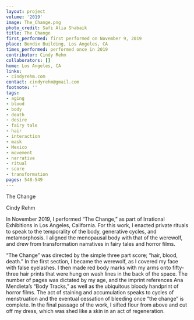 ```yaml
---
layout: project
volume: '2019'
image: The_Change.png
photo_credit: Safi Alia Shabaik
title: The Change
first_performed: first performed on November 9, 2019
place: Bendix Building, Los Angeles, CA
times_performed: performed once in 2019
contributor: Cindy Rehm
collaborators: []
home: Los Angeles, CA
links:
- cindyrehm.com
contact: cindyrehm@gmail.com
footnote: ''
tags:
- aging
- blood
- body
- death
- desire
- fairy tale
- hair
- interaction
- mask
- Mexico
- movement
- narrative
- ritual
- score
- transformation
pages: 548-549
---
```


The Change

Cindy Rehm

In November 2019, I performed “The Change,” as part of Irrational Exhibitions in Los Angeles, California. For this work, I enacted private rituals to speak to the temporality of the body, generative cycles, and metamorphosis. I aligned the menopausal body with that of the werewolf, and drew from transformation narratives in fairy tales and horror films.

“The Change” was directed by the simple three part score; “hair, blood, death.” In the first section, I became the werewolf, as I covered my face with false eyelashes. I then made red body marks with my arms onto fifty-three hair prints that were hung on wash lines in the back of the space. The number of pages was dictated by my age, and the imprint references Ana Mendieta’s “Body Tracks,” as well as the ubiquitous bloody handprint of horror films. The act of staining and accumulation speaks to cycles of menstruation and the eventual cessation of bleeding once “the change” is complete. In the final passage of the work, I sifted flour from above and cut off my dress, which was shed like a skin in an act of regeneration.
